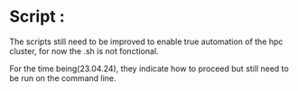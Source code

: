 # Script : 
The scripts still need to be improved to enable true automation of the hpc cluster, for now the .sh is not fonctional.

For the time being(23.04.24), they indicate how to proceed but still need to be run on the command line. 
